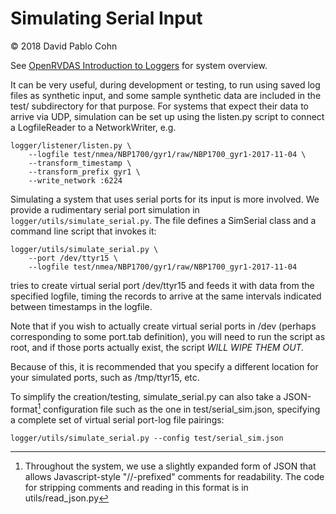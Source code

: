 # Simulating Serial Input  
© 2018 David Pablo Cohn


See [OpenRVDAS Introduction to Loggers](intro_to_loggers.md) for system
overview.

It can be very useful, during development or testing, to run using saved
log files as synthetic input, and some sample synthetic data are
included in the test/ subdirectory for that purpose. For systems that
expect their data to arrive via UDP, simulation can be set up using the
listen.py script to connect a LogfileReader to a NetworkWriter, e.g.

```
logger/listener/listen.py \
    --logfile test/nmea/NBP1700/gyr1/raw/NBP1700_gyr1-2017-11-04 \
    --transform_timestamp \
    --transform_prefix gyr1 \
    --write_network :6224
```
Simulating a system that uses serial ports for its input is more
involved. We provide a rudimentary serial port simulation in
`logger/utils/simulate_serial.py`. The file defines a SimSerial class and a
command line script that invokes it:

```
logger/utils/simulate_serial.py \
    --port /dev/ttyr15 \
    --logfile test/nmea/NBP1700/gyr1/raw/NBP1700_gyr1-2017-11-04
```
tries to create virtual serial port /dev/ttyr15 and feeds it with data
from the specified logfile, timing the records to arrive at the same
intervals indicated between timestamps in the logfile.

Note that if you wish to actually create virtual serial ports in /dev
(perhaps corresponding to some port.tab definition), you will need to
run the script as root, and if those ports actually exist, the script
*WILL WIPE THEM OUT.*

Because of this, it is recommended that you specify a different location
for your simulated ports, such as /tmp/ttyr15, etc.

To simplify the creation/testing, simulate\_serial.py can also take a
JSON-format[^1] configuration file such as the one in
test/serial\_sim.json, specifying a complete set of virtual serial
port-log file pairings:

```
logger/utils/simulate_serial.py --config test/serial_sim.json
```
[^1]: Throughout the system, we use a slightly expanded form of JSON
    that allows Javascript-style "//-prefixed" comments for
    readability. The code for stripping comments and reading in this
    format is in utils/read\_json.py
